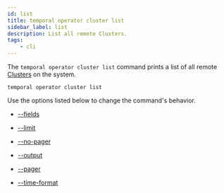 ```yaml
---
id: list
title: temporal operator cluster list
sidebar_label: list
description: List all remote Clusters.
tags:
    - cli
---
```


The `temporal operator cluster list` command prints a list of all remote [Clusters](/concepts/what-is-a-temporal-cluster) on the system.

`temporal operator cluster list`

Use the options listed below to change the command's behavior.

- [--fields](/cli/cmd-options/fields)

- [--limit](/cli/cmd-options/limit)

- [--no-pager](/cli/cmd-options/no-pager)

- [--output](/cli/cmd-options/output)

- [--pager](/cli/cmd-options/pager)

- [--time-format](/cli/cmd-options/time-format)

